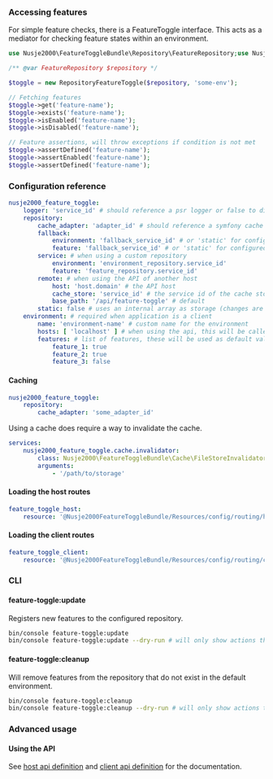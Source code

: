 ### Accessing features

For simple feature checks, there is a FeatureToggle interface. This acts as a mediator for checking feature states within an environment.

```php
use Nusje2000\FeatureToggleBundle\Repository\FeatureRepository;use Nusje2000\FeatureToggleBundle\RepositoryFeatureToggle;

/** @var FeatureRepository $repository */

$toggle = new RepositoryFeatureToggle($repository, 'some-env');

// Fetching features
$toggle->get('feature-name');
$toggle->exists('feature-name');
$toggle->isEnabled('feature-name');
$toggle->isDisabled('feature-name');

// Feature assertions, will throw exceptions if condition is not met
$toggle->assertDefined('feature-name');
$toggle->assertEnabled('feature-name');
$toggle->assertDefined('feature-name');
```

### Configuration reference

```yaml
nusje2000_feature_toggle:
    logger: 'service_id' # should reference a psr logger or false to disable the logging
    repository:
        cache_adapter: 'adapter_id' # should reference a symfony cache adapter
        fallback:
            environment: 'fallback_service_id' # or 'static' for configured defaults
            feature: 'fallback_service_id' # or 'static' for configured defaults
        service: # when using a custom repository
            environment: 'environment_repository.service_id'
            feature: 'feature_repository.service_id'
        remote: # when using the API of another host
            host: 'host.domain' # the API host
            cache_store: 'service_id' # the service id of the cache store
            base_path: '/api/feature-toggle' # default
        static: false # uses an internal array as storage (changes are therefore not persistent)
    environment: # required when application is a client
        name: 'environment-name' # custom name for the environment
        hosts: [ 'localhost' ] # when using the api, this will be called by the host to invalidate the cache
        features: # list of features, these will be used as default values
            feature_1: true
            feature_2: true
            feature_3: false
```

#### Caching

```yaml
nusje2000_feature_toggle:
    repository:
        cache_adapter: 'some_adapter_id'
```

Using a cache does require a way to invalidate the cache.

```yaml
services:
    nusje2000_feature_toggle.cache.invalidator:
        class: Nusje2000\FeatureToggleBundle\Cache\FileStoreInvalidator
        arguments:
            - '/path/to/storage'
```

#### Loading the host routes

```yaml
feature_toggle_host:
    resource: '@Nusje2000FeatureToggleBundle/Resources/config/routing/host.xml'
```

#### Loading the client routes

```yaml
feature_toggle_client:
    resource: '@Nusje2000FeatureToggleBundle/Resources/config/routing/client.xml'
```

### CLI

#### feature-toggle:update

Registers new features to the configured repository.

```bash
bin/console feature-toggle:update
bin/console feature-toggle:update --dry-run # will only show actions that will be taken
```

#### feature-toggle:cleanup

Will remove features from the repository that do not exist in the default environment.

```bash
bin/console feature-toggle:cleanup
bin/console feature-toggle:cleanup --dry-run # will only show actions that will be taken
```

### Advanced usage

#### Using the API

See [host api definition](./host_api.md) and [client api definition](./client_api.md) for the documentation.
